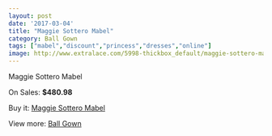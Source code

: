 ```yaml
---
layout: post
date: '2017-03-04'
title: "Maggie Sottero Mabel"
category: Ball Gown
tags: ["mabel","discount","princess","dresses","online"]
image: http://www.extralace.com/5998-thickbox_default/maggie-sottero-mabel.jpg
---
```

Maggie Sottero Mabel

On Sales: **$480.98**
<a href="https://www.extralace.com/ball-gown/2852-maggie-sottero-mabel.html"><amp-img layout="responsive" width="600" height="600" src="//www.extralace.com/5998-thickbox_default/maggie-sottero-mabel.jpg" alt="Maggie Sottero Mabel 0" /></a>
<a href="https://www.extralace.com/ball-gown/2852-maggie-sottero-mabel.html"><amp-img layout="responsive" width="600" height="600" src="//www.extralace.com/5999-thickbox_default/maggie-sottero-mabel.jpg" alt="Maggie Sottero Mabel 1" /></a>

Buy it: [Maggie Sottero Mabel](https://www.extralace.com/ball-gown/2852-maggie-sottero-mabel.html "Maggie Sottero Mabel")

View more: [Ball Gown](https://www.extralace.com/3-ball-gown "Ball Gown")